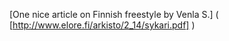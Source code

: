 [One nice article on Finnish freestyle by Venla S.]
( [http://www.elore.fi/arkisto/2_14/sykari.pdf] )
